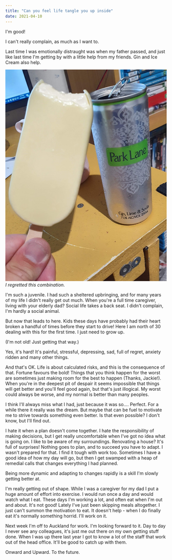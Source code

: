 ```yaml
---
title: "Can you feel life tangle you up inside"
date: 2021-04-10
---
```


I'm good!

I can't really complain, as much as I want to.

Last time I was emotionally distraught was when my father passed, and just like last time I'm getting by with a little help from my friends. Gin and Ice Cream also help.

![Gin.](../../assets/images/blog/gin.jpg)
_I regretted this combination._

I'm such a juvenile. I had such a sheltered upbringing, and for many years of my life I didn't really get out much. When you're a full time caregiver, living with your elderly dad? Social life takes a back seat. I didn't complain, I'm hardly a social animal.

But now that leads to here. Kids these days have probably had their heart broken a handful of times before they start to drive! Here I am north of 30 dealing with this for the first time. I just need to grow up.

(I'm not old! Just getting that way.)

Yes, it's hard! It's painful, stressful, depressing, sad, full of regret, anxiety ridden and many other things.

And that's OK. Life is about calculated risks, and this is the consequence of that. Fortune favours the bold! Things that you think happen for the worst are sometimes just making room for the best to happen (Thanks, Jackie!). When you're in the deepest pit of despair it seems impossible that things will get better and you'll feel good again, but that's just illogical. My worst could always be worse, and my normal is better than many peoples.

I think I'll always miss what I had, just because it was so…. Perfect. For a while there it really was the dream. But maybe that can be fuel to motivate me to strive towards something even better. Is that even possible? I don't know, but I'll find out.

I hate it when a plan doesn't come together. I hate the responsibility of making decisions, but I get really uncomfortable when I've got no idea what is going on. I like to be aware of my surroundings. Renovating a house? It's full of surprises! Nothing goes to plan, and to succeed you have to adapt. I wasn't prepared for that. I find it tough with work too. Sometimes I have a good idea of how my day will go, but then I get swamped with a heap of remedial calls that changes everything I had planned.

Being more dynamic and adapting to changes rapidly is a skill I'm slowly getting better at.

I'm really getting out of shape. While I was a caregiver for my dad I put a huge amount of effort into exercise. I would run once a day and would watch what I eat. These days I'm working a lot, and often eat when I'm out and about. It's not good! Lately I've just been skipping meals altogether. I just can't summon the motivation to eat. It doesn't help - when I do finally eat it's normally something horrid. I'll work on it.

Next week I'm off to Auckland for work. I'm looking forward to it. Day to day I never see any colleagues, it's just me out there on my own getting stuff done. When I was up there last year I got to know a lot of the staff that work out of the head office. It'll be good to catch up with them.

Onward and Upward. To the future.

